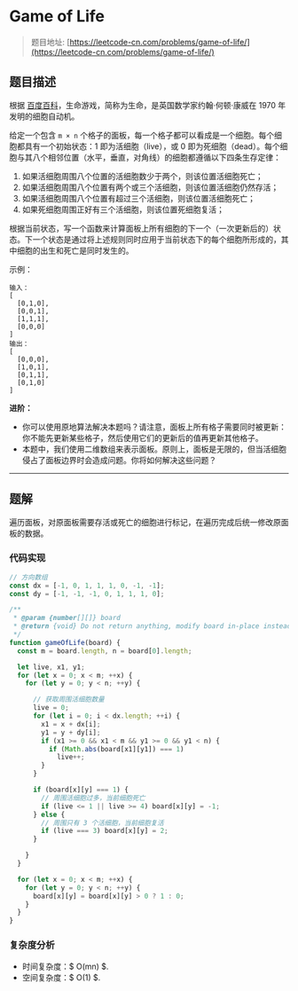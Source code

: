 # Game of Life

> 题目地址: [https://leetcode-cn.com/problems/game-of-life/](https://leetcode-cn.com/problems/game-of-life/)

## 题目描述

根据 <a href="https://baike.baidu.com/item/%E7%94%9F%E5%91%BD%E6%B8%B8%E6%88%8F/2926434?fr=aladdin" target="_blank">百度百科</a>，生命游戏，简称为生命，是英国数学家约翰·何顿·康威在 1970 年发明的细胞自动机。

给定一个包含 `m × n` 个格子的面板，每一个格子都可以看成是一个细胞。每个细胞都具有一个初始状态：1 即为活细胞（live），或 0 即为死细胞（dead）。每个细胞与其八个相邻位置（水平，垂直，对角线）的细胞都遵循以下四条生存定律：

1. 如果活细胞周围八个位置的活细胞数少于两个，则该位置活细胞死亡；
2. 如果活细胞周围八个位置有两个或三个活细胞，则该位置活细胞仍然存活；
3. 如果活细胞周围八个位置有超过三个活细胞，则该位置活细胞死亡；
4. 如果死细胞周围正好有三个活细胞，则该位置死细胞复活；

根据当前状态，写一个函数来计算面板上所有细胞的下一个（一次更新后的）状态。下一个状态是通过将上述规则同时应用于当前状态下的每个细胞所形成的，其中细胞的出生和死亡是同时发生的。

示例：

```
输入： 
[
  [0,1,0],
  [0,0,1],
  [1,1,1],
  [0,0,0]
]
输出：
[
  [0,0,0],
  [1,0,1],
  [0,1,1],
  [0,1,0]
]
```

**进阶：**

* 你可以使用原地算法解决本题吗？请注意，面板上所有格子需要同时被更新：你不能先更新某些格子，然后使用它们的更新后的值再更新其他格子。
* 本题中，我们使用二维数组来表示面板。原则上，面板是无限的，但当活细胞侵占了面板边界时会造成问题。你将如何解决这些问题？

------

## 题解

遍历面板，对原面板需要存活或死亡的细胞进行标记，在遍历完成后统一修改原面板的数据。

### 代码实现

```js
// 方向数组
const dx = [-1, 0, 1, 1, 1, 0, -1, -1];
const dy = [-1, -1, -1, 0, 1, 1, 1, 0];

/**
 * @param {number[][]} board
 * @return {void} Do not return anything, modify board in-place instead.
 */
function gameOfLife(board) {
  const m = board.length, n = board[0].length;

  let live, x1, y1;
  for (let x = 0; x < m; ++x) {
    for (let y = 0; y < n; ++y) {

      // 获取周围活细胞数量
      live = 0;
      for (let i = 0; i < dx.length; ++i) {
        x1 = x + dx[i];
        y1 = y + dy[i];
        if (x1 >= 0 && x1 < m && y1 >= 0 && y1 < n) {
          if (Math.abs(board[x1][y1]) === 1)
            live++;
        }
      }

      if (board[x][y] === 1) {
        // 周围活细胞过多，当前细胞死亡
        if (live <= 1 || live >= 4) board[x][y] = -1;
      } else {
        // 周围只有 3 个活细胞，当前细胞复活
        if (live === 3) board[x][y] = 2;
      }

    }
  }

  for (let x = 0; x < m; ++x) {
    for (let y = 0; y < n; ++y) {
      board[x][y] = board[x][y] > 0 ? 1 : 0;
    }
  }
}
```

### 复杂度分析

* 时间复杂度：$ O(mn) $.
* 空间复杂度：$ O(1) $.
